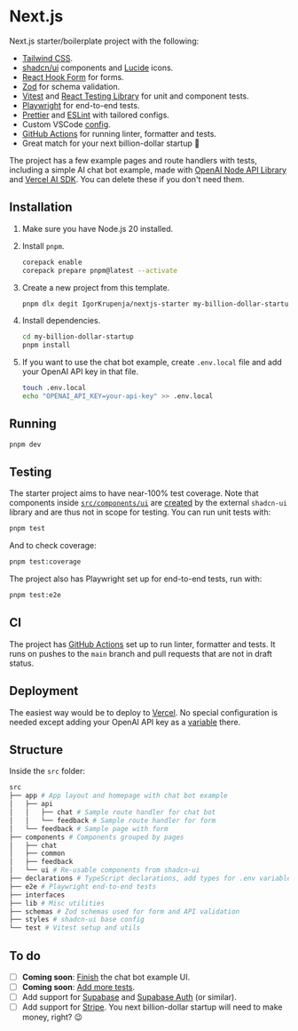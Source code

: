 # Next.js

Next.js starter/boilerplate project with the following:

- [Tailwind CSS](https://tailwindcss.com/).
- [shadcn/ui](https://ui.shadcn.com/) components and [Lucide](https://lucide.dev/guide/packages/lucide-react) icons.
- [React Hook Form](https://react-hook-form.com/) for forms.
- [Zod](https://zod.dev/) for schema validation.
- [Vitest](https://vitest.dev/) and [React Testing Library](https://testing-library.com/) for unit and component tests.
- [Playwright](https://playwright.dev/) for end-to-end tests.
- [Prettier](https://prettier.io/) and [ESLint](https://eslint.org/) with tailored configs.
- Custom VSCode [config](.vscode/settings.json).
- [GitHub Actions](https://github.com/features/actions) for running linter, formatter and tests.
- Great match for your next billion-dollar startup 🚀

The project has a few example pages and route handlers with tests, including a simple AI chat bot example, made with [OpenAI Node API Library
](https://github.com/openai/openai-node) and [Vercel AI SDK](https://sdk.vercel.ai/docs). You can delete these if you don't need them.

## Installation

1. Make sure you have Node.js 20 installed.
2. Install `pnpm`.

   ```bash
   corepack enable
   corepack prepare pnpm@latest --activate
   ```

3. Create a new project from this template.

   ```bash
   pnpm dlx degit IgorKrupenja/nextjs-starter my-billion-dollar-startup
   ```

4. Install dependencies.

   ```bash
   cd my-billion-dollar-startup
   pnpm install
   ```

5. If you want to use the chat bot example, create `.env.local` file and add your OpenAI API key in that file.

   ```bash
   touch .env.local
   echo "OPENAI_API_KEY=your-api-key" >> .env.local
   ```

## Running

```bash
pnpm dev
```

## Testing

The starter project aims to have near-100% test coverage. Note that components inside [`src/components/ui`](src/components/ui) are [created](https://ui.shadcn.com/docs/installation/next) by the external `shadcn-ui` library and are thus not in scope for testing. You can run unit tests with:

```bash
pnpm test
```

And to check coverage:

```bash
pnpm test:coverage
```

The project also has Playwright set up for end-to-end tests, run with:

```bash
pnpm test:e2e
```

## CI

The project has [GitHub Actions](.github/workflows/) set up to run linter, formatter and tests. It runs on pushes to the `main` branch and pull requests that are not in draft status.

## Deployment

The easiest way would be to deploy to [Vercel](https://vercel.com/docs/frameworks/nextjs). No special configuration is needed except adding your OpenAI API key as a [variable](https://nextjs.org/docs/pages/building-your-application/configuring/environment-variables#environment-variables-on-vercel) there.

<!-- todo repo structure -->

## Structure

Inside the `src` folder:

```bash
src
├── app # App layout and homepage with chat bot example
│   ├── api
│   │   ├── chat # Sample route handler for chat bot
│   │   └── feedback # Sample route handler for form
│   └── feedback # Sample page with form
├── components # Components grouped by pages
│   ├── chat
│   ├── common
│   ├── feedback
│   └── ui # Re-usable components from shadcn-ui
├── declarations # TypeScript declarations, add types for .env variables here
├── e2e # Playwright end-to-end tests
├── interfaces
├── lib # Misc utilities
├── schemas # Zod schemas used for form and API validation
├── styles # shadcn-ui base config
└── test # Vitest setup and utils
```

## To do

- [ ] **Coming soon**: [Finish](https://github.com/IgorKrupenja/nextjs-starter/issues/1) the chat bot example UI.
- [ ] **Coming soon**: [Add more tests](https://github.com/IgorKrupenja/nextjs-starter/issues/6).
- [ ] Add support for [Supabase](https://github.com/IgorKrupenja/nextjs-starter/issues/17) and [Supabase Auth](https://github.com/IgorKrupenja/nextjs-starter/issues/18) (or similar).
- [ ] Add support for [Stripe](https://github.com/IgorKrupenja/nextjs-starter/issues/19). You next billion-dollar startup will need to make money, right? 😉
